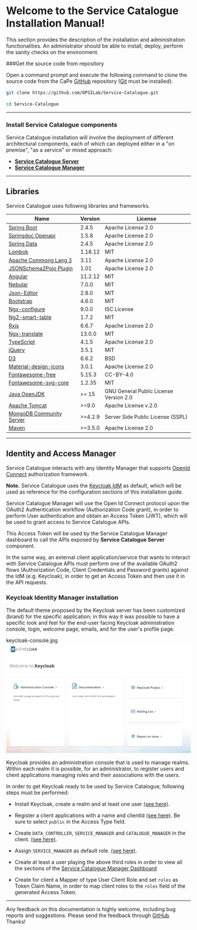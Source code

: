 # Welcome to the Service Catalogue Installation Manual!

This section provides the description of the installation and administration functionalities. An
administrator should be able to install, deploy, perform the sanity checks on
the environment.

###Get the source code from repository

Open a command prompt and execute the following command to clone the source code
from the CaPe [GitHub](https://github.com/OPSILab/Service-Catalogue.git) repository ([Git](https://git-scm.com/downloads) must be installed):

```bash
git clone https://github.com/OPSILab/Service-Catalogue.git
```


```bash
cd Service-Catalogue
```


---

### Install Service Catalogue components
Service Catalogue installation will involve the deployment of different architectural components, each of which can deployed either in a "on premise", "as a service" or mixed approach:

  - [**Service Catalogue Server**](install-sc-server.md)
  - [**Service Catalogue Manager**](install-sc-manager.md)
  
 

---
## Libraries

Service Catalogue uses following libraries and frameworks.

| Name                                                                                    | Version       | License                           |
|-----------------------------------------------------------------------------------------|---------------|-----------------------------------|
| [Spring Boot](https://spring.io/projects/spring-boot)                                   | 2.4.5         | Apache License 2.0                |
| [Springdoc Openapi](https://springdoc.org)                                              | 1.5.8         | Apache License 2.0                |
| [Spring Data](https://spring.io/projects/spring-data)                                   | 2.4.5         | Apache License 2.0                |
| [Lombok](https://projectlombok.org/)                                                    | 1.18.12       | MIT                               |
| [Apache Commong Lang 3](https://commons.apache.org)                                     | 3.11          | Apache License 2.0                |
| [JSONSchema2Pojo Plugin](http://jsonschema2pojo.org)                                    | 1.01          | Apache License 2.0                |
| [Angular](angular.io)                                                                   | 11.2.12       | MIT                               |
| [Nebular](https://akveo.github.io/nebular)                                              | 7.0.0         | MIT                               |
| [Json-Editor](https://github.com/json-editor/json-editor)                               | 2.8.0         | MIT                               |
| [Bootstrap](https://getbootstrap.com )                                                  | 4.6.0         | MIT                               |
| [Ngx-configure](https://github.com/catrielmuller/ngx-configure)                         | 9.0.0         | ISC License                       |
| [Ng2-smart-table](https://akveo.github.io/ng2-smart-table)                              | 1.7.2         | MIT                               |
| [Rxjs](https://rxjs.dev/guide/overview)                                                 | 6.6.7         | Apache License 2.0                |
| [Ngx-translate](http://www.ngx-translate.com/)                                          | 13.0.0        | MIT                               |
| [TypeScript](https://www.typescriptlang.org)                                            | 4.1.5         | Apache License 2.0                |
| [jQuery](jquery.com)                                                                    | 3.5.1         | MIT                               |
| [D3](https://d3js.org)                                                                  | 6.6.2         | BSD                               |
| [Material-design-icons](https://github.com/google/material-design-icons)                | 3.0.1         | Apache License 2.0                |
| [Fontawesome-free](https://fontawesome.com)                                             | 5.15.3        | CC-BY-4.0                         |
| [Fontawesome-svg-core](https://www.npmjs.com/package/@fortawesome/fontawesome-svg-core) | 1.2.35        | MIT                               |                                                                  |               |                                   |
| [Java OpenJDK](https://openjdk.java.net/)                                                                      | >= 15                 | GNU General Public License Version 2.0  |
| [Apache Tomcat](https://tomcat.apache.org)                                                                     | >=9.0                | Apache License v.2.0                    |
| [MongoDB Community Server](www.mongodb.com)                                                                    | >=4.2.9              | Server Side Public License (SSPL)       |
| [Maven](https://maven.apache.org)                                                                              | >=3.5.0              | Apache License 2.0

---

<a name="identity-manager"></a>
## Identity and Access Manager

Service Catalogue  interacts with any Identity Manager that supports [OpenId Connect](https://openid.net/connect/) authorization framework.

**Note.** Service Catalogue uses the [Keycloak IdM](https://www.keycloak.org/) as default, which will be used as reference for the configuration sections of this installation guide.

Service Catalogue Manager will use the Open Id Connect protocol upon the OAuth2 Authentication workflow (Authorization Code grant), in order to perform User authentication and obtain an Access Token (JWT), which will be used to grant access to Service Catalogue APIs.

This Access Token will be used by the Service Catalogue Manager dashboard to call the APIs exposed  by **Service Catalogue Server** component.

In the same way, an external client application/service that wants to interact with Service Catalogue APIs must perform one of the available OAuth2 flows (Authorization Code, Client Credentials and Password grants) against the IdM (e.g. Keycloak), in order to get an Access Token and then use it in the API requests.

### Keycloak Identity Manager installation

The default theme proposed by the Keycloak server has been customized (brand) for the specific application; in this way it was possible to have a specific look and feel for the end-user facing Keycloak administration console, login, welcome page, emails, and for the user's profile page.

keycloak-console.jpg
![alt tag](keycloak-console.jpg "Keycloak Admin Console")

Keycloak provides an administration console that is used to manage realms. Within each realm it is possible, for an administrator, to register users and client applications managing roles and their associations with the users.


In order to get Keycloak ready to be used by Service Catalogue, following steps must be performed:

 - Install Keycloak, create a realm and at least one user [(see here)](https://www.keycloak.org/getting-started/getting-started-docker).
 - Register a client applications with a name and clientId [(see here)](https://www.keycloak.org/docs/latest/server_admin/#_clients). Be sure to select `public` in the Access Type field.
 - Create  `DATA_CONTROLLER`, `SERVICE_MANAGER` and `CATALOGUE_MANAGER`
 in the  client. [(see here)](https://www.keycloak.org/docs/latest/server_admin/#client-roles).
 - Assign  `SERVICE_MANAGER` as default role. [(see here)](https://www.keycloak.org/docs/latest/server_admin/#_default_roles).

 - Create at least a user playing the above third roles in order to view all the sections of the  [Service Catalogue Manager Dashboard](../usage/index.md)

 - Create for client a Mapper of type User Client Role and set `roles` as Token Claim Name, in order to map client roles to the `roles` field of the generated Access Token. 

---

Any feedback on this documentation is highly welcome, including bug reports and
suggestions. Please send the feedback through
[GitHub](https://github.com/OPSILab/Service-Catalogue). Thanks!

